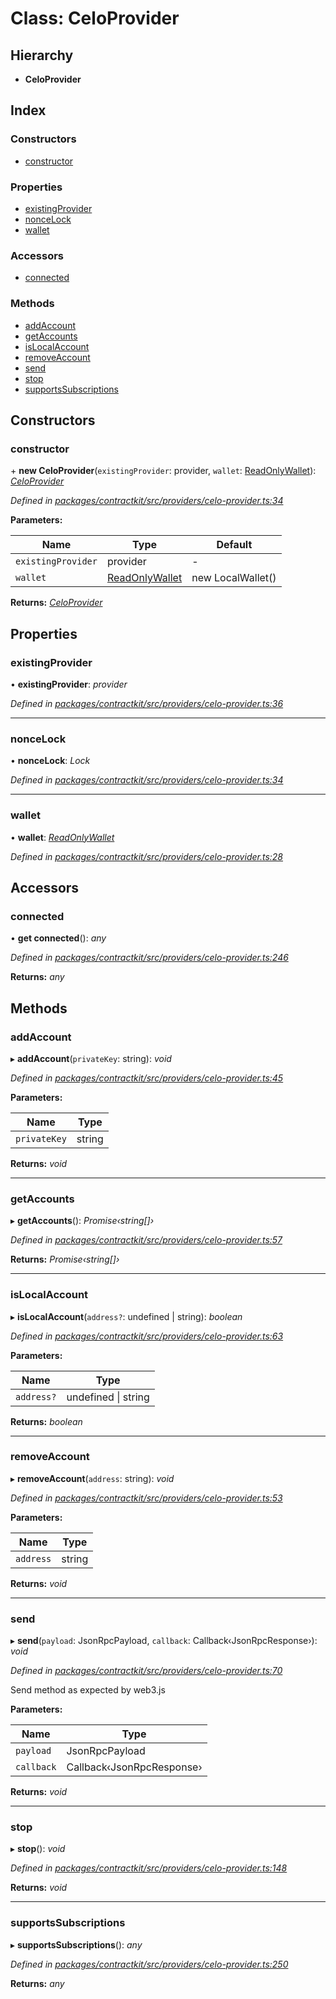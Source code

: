 # Class: CeloProvider

## Hierarchy

* **CeloProvider**

## Index

### Constructors

* [constructor](_contractkit_src_providers_celo_provider_.celoprovider.md#constructor)

### Properties

* [existingProvider](_contractkit_src_providers_celo_provider_.celoprovider.md#existingprovider)
* [nonceLock](_contractkit_src_providers_celo_provider_.celoprovider.md#noncelock)
* [wallet](_contractkit_src_providers_celo_provider_.celoprovider.md#wallet)

### Accessors

* [connected](_contractkit_src_providers_celo_provider_.celoprovider.md#connected)

### Methods

* [addAccount](_contractkit_src_providers_celo_provider_.celoprovider.md#addaccount)
* [getAccounts](_contractkit_src_providers_celo_provider_.celoprovider.md#getaccounts)
* [isLocalAccount](_contractkit_src_providers_celo_provider_.celoprovider.md#islocalaccount)
* [removeAccount](_contractkit_src_providers_celo_provider_.celoprovider.md#removeaccount)
* [send](_contractkit_src_providers_celo_provider_.celoprovider.md#send)
* [stop](_contractkit_src_providers_celo_provider_.celoprovider.md#stop)
* [supportsSubscriptions](_contractkit_src_providers_celo_provider_.celoprovider.md#supportssubscriptions)

## Constructors

###  constructor

\+ **new CeloProvider**(`existingProvider`: provider, `wallet`: [ReadOnlyWallet](../interfaces/_contractkit_src_wallets_wallet_.readonlywallet.md)): *[CeloProvider](_contractkit_src_providers_celo_provider_.celoprovider.md)*

*Defined in [packages/contractkit/src/providers/celo-provider.ts:34](https://github.com/celo-org/celo-monorepo/blob/master/packages/contractkit/src/providers/celo-provider.ts#L34)*

**Parameters:**

Name | Type | Default |
------ | ------ | ------ |
`existingProvider` | provider | - |
`wallet` | [ReadOnlyWallet](../interfaces/_contractkit_src_wallets_wallet_.readonlywallet.md) | new LocalWallet() |

**Returns:** *[CeloProvider](_contractkit_src_providers_celo_provider_.celoprovider.md)*

## Properties

###  existingProvider

• **existingProvider**: *provider*

*Defined in [packages/contractkit/src/providers/celo-provider.ts:36](https://github.com/celo-org/celo-monorepo/blob/master/packages/contractkit/src/providers/celo-provider.ts#L36)*

___

###  nonceLock

• **nonceLock**: *Lock*

*Defined in [packages/contractkit/src/providers/celo-provider.ts:34](https://github.com/celo-org/celo-monorepo/blob/master/packages/contractkit/src/providers/celo-provider.ts#L34)*

___

###  wallet

• **wallet**: *[ReadOnlyWallet](../interfaces/_contractkit_src_wallets_wallet_.readonlywallet.md)*

*Defined in [packages/contractkit/src/providers/celo-provider.ts:28](https://github.com/celo-org/celo-monorepo/blob/master/packages/contractkit/src/providers/celo-provider.ts#L28)*

## Accessors

###  connected

• **get connected**(): *any*

*Defined in [packages/contractkit/src/providers/celo-provider.ts:246](https://github.com/celo-org/celo-monorepo/blob/master/packages/contractkit/src/providers/celo-provider.ts#L246)*

**Returns:** *any*

## Methods

###  addAccount

▸ **addAccount**(`privateKey`: string): *void*

*Defined in [packages/contractkit/src/providers/celo-provider.ts:45](https://github.com/celo-org/celo-monorepo/blob/master/packages/contractkit/src/providers/celo-provider.ts#L45)*

**Parameters:**

Name | Type |
------ | ------ |
`privateKey` | string |

**Returns:** *void*

___

###  getAccounts

▸ **getAccounts**(): *Promise‹string[]›*

*Defined in [packages/contractkit/src/providers/celo-provider.ts:57](https://github.com/celo-org/celo-monorepo/blob/master/packages/contractkit/src/providers/celo-provider.ts#L57)*

**Returns:** *Promise‹string[]›*

___

###  isLocalAccount

▸ **isLocalAccount**(`address?`: undefined | string): *boolean*

*Defined in [packages/contractkit/src/providers/celo-provider.ts:63](https://github.com/celo-org/celo-monorepo/blob/master/packages/contractkit/src/providers/celo-provider.ts#L63)*

**Parameters:**

Name | Type |
------ | ------ |
`address?` | undefined &#124; string |

**Returns:** *boolean*

___

###  removeAccount

▸ **removeAccount**(`address`: string): *void*

*Defined in [packages/contractkit/src/providers/celo-provider.ts:53](https://github.com/celo-org/celo-monorepo/blob/master/packages/contractkit/src/providers/celo-provider.ts#L53)*

**Parameters:**

Name | Type |
------ | ------ |
`address` | string |

**Returns:** *void*

___

###  send

▸ **send**(`payload`: JsonRpcPayload, `callback`: Callback‹JsonRpcResponse›): *void*

*Defined in [packages/contractkit/src/providers/celo-provider.ts:70](https://github.com/celo-org/celo-monorepo/blob/master/packages/contractkit/src/providers/celo-provider.ts#L70)*

Send method as expected by web3.js

**Parameters:**

Name | Type |
------ | ------ |
`payload` | JsonRpcPayload |
`callback` | Callback‹JsonRpcResponse› |

**Returns:** *void*

___

###  stop

▸ **stop**(): *void*

*Defined in [packages/contractkit/src/providers/celo-provider.ts:148](https://github.com/celo-org/celo-monorepo/blob/master/packages/contractkit/src/providers/celo-provider.ts#L148)*

**Returns:** *void*

___

###  supportsSubscriptions

▸ **supportsSubscriptions**(): *any*

*Defined in [packages/contractkit/src/providers/celo-provider.ts:250](https://github.com/celo-org/celo-monorepo/blob/master/packages/contractkit/src/providers/celo-provider.ts#L250)*

**Returns:** *any*
